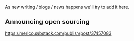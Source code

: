 As new writing / blogs / news happens we'll try to add it here. 

## Announcing open sourcing
https://merico.substack.com/publish/post/37457083

